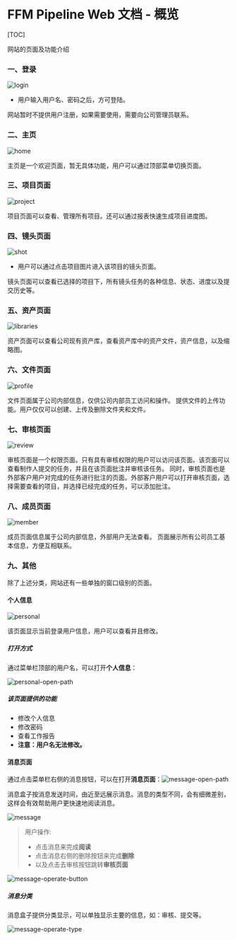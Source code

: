 <h1> FFM Pipeline Web 文档 - 概览 </h1>

[TOC]

网站的页面及功能介绍

### 一、登录

![login](./doc_pic/login.png)

- 用户输入用户名、密码之后，方可登陆。

网站暂时不提供用户注册，如果需要使用，需要向公司管理员联系。

### 二、主页

![home](./doc_pic/home.png)

主页是一个欢迎页面，暂无具体功能，用户可以通过顶部菜单切换页面。

### 三、项目页面

![project](./doc_pic/project.png)

项目页面可以查看、管理所有项目。还可以通过报表快速生成项目进度图。

### 四、镜头页面

![shot](./doc_pic/shot.png)

- 用户可以通过点击项目图片进入该项目的镜头页面。

镜头页面可以查看已选择的项目下，所有镜头任务的各种信息、状态、进度以及提交历史等。

### 五、资产页面

![libraries](./doc_pic/libraries.png)

资产页面可以查看公司现有资产库，查看资产库中的资产文件，资产信息，以及缩略图。

### 六、文件页面

![profile](./doc_pic/profile.png)

文件页面属于公司内部信息，仅供公司内部员工访问和操作。
提供文件的上传功能。用户仅仅可以创建、上传及删除文件夹和文件。

### 七、审核页面

![review](./doc_pic/review.png)

审核页面是一个权限页面。只有具有审核权限的用户可以访问该页面。该页面可以查看制作人提交的任务，并且在该页面批注并审核该任务。
同时，审核页面也是外部客户用户对完成的任务进行批注的页面。外部客户用户可以打开审核页面，选择需要查看的项目，并选择已经完成的任务，可以添加批注。

### 八、成员页面

![member](./doc_pic/member.png)

成员页面信息属于公司内部信息，外部用户无法查看。
页面展示所有公司员工基本信息，方便互相联系。

### 九、其他

除了上述分类，网站还有一些单独的窗口级别的页面。

#### 个人信息

![personal](./doc_pic/personal.png)

该页面显示当前登录用户信息，用户可以查看并且修改。

##### 打开方式

通过菜单栏顶部的用户名，可以打开**个人信息**：

![personal-open-path](./doc_pic/personal-open-path.png)

##### 该页面提供的功能

- 修改个人信息
- 修改密码
- 查看工作报告
- **注意：用户名无法修改。**

#### 消息页面

通过点击菜单栏右侧的消息按钮，可以在打开**消息页面**：![message-open-path](./doc_pic/message-open-path.png)


消息盒子按消息发送时间，由近至远展示消息。消息的类型不同，会有细微差别，这样会有效帮助用户更快速地阅读消息。

![message](./doc_pic/message.png)

> 用户操作:
> - 点击消息来完成**阅读**
> - 点击消息右侧的删除按钮来完成**删除**
> - 以及点击去审核按钮跳转**审核页面**

![message-operate-button](./doc_pic/message-operate-button.png) 


##### 消息分类

消息盒子提供分类显示，可以单独显示主要的信息，如：审核、提交等。

![message-operate-type](./doc_pic/message-operate-type.png)


